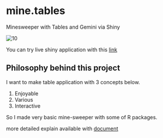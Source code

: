 # mine.tables

Minesweeper with Tables and Gemini via Shiny

![10](https://github.com/jhk0530/mine.tables/assets/6457691/9235cfb0-d983-4aef-8922-e1f0d3380a65)

You can try live shiny application with this [link](https://jhkim.shinyapps.io/mine-tables/)

## Philosophy behind this project

I want to make table application with 3 concepts below.

1. Enjoyable
2. Various
3. Interactive

So I made very basic mine-sweeper with some of R packages.

more detailed explain available with [document](https://jhk0530.github.io/mine.tables/)
